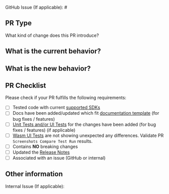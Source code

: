 GitHub Issue (If applicable): #

<!-- Link to relevant GitHub issue if applicable. All PRs should be associated with an issue (GitHub issue or internal) -->

## PR Type

What kind of change does this PR introduce?
<!-- Please uncomment one or more that apply to this PR

- Bugfix
- Feature
- Code style update (formatting)
- Refactoring (no functional changes, no api changes)
- Build or CI related changes
- Documentation content changes
- Project automation
- Other... Please describe:

-->

## What is the current behavior?

<!-- Please describe the current behavior that you are modifying, or link to a relevant issue. -->


## What is the new behavior?

<!-- Please describe the new behavior after your modifications. -->


## PR Checklist

Please check if your PR fulfills the following requirements:

- [ ] Tested code with current [supported SDKs](https://github.com/unoplatform/uno/blob/master/README.md#uno-features)
- [ ] Docs have been added/updated which fit [documentation template](https://github.com/unoplatform/uno/blob/master/doc/.feature-template.md) (for bug fixes / features)
- [ ] [Unit Tests and/or UI Tests](https://github.com/unoplatform/uno/blob/master/doc/articles/uno-development/working-with-the-samples-apps.md) for the changes have been added (for bug fixes / features) (if applicable)
- [ ] [Wasm UI Tests](https://github.com/unoplatform/uno/blob/master/doc/articles/uno-development/working-with-the-samples-apps.md#running-the-webassembly-ui-tests-snapshots) are not showing unexpected any differences. Validate PR `Screenshots Compare Test Run` results.
- [ ] Contains **NO** breaking changes
- [ ] Updated the [Release Notes](https://github.com/unoplatform/uno/tree/master/doc/ReleaseNotes)
- [ ] Associated with an issue (GitHub or internal)

<!-- If this PR contains a breaking change, please describe the impact and migration path for existing applications below.
     Please note that breaking changes are likely to be rejected -->


## Other information

<!-- Please provide any additional information if necessary -->

Internal Issue (If applicable):
<!-- Link to relevant internal issue if applicable. All PRs should be associated with an issue (GitHub issue or internal) -->
